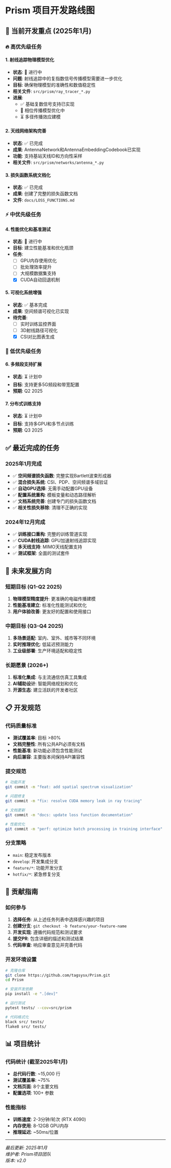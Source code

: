 # Prism 项目开发路线图

## 🎯 当前开发重点 (2025年1月)

### 🔥 高优先级任务

#### 1. 射线追踪物理模型优化
- **状态**: 🔄 进行中
- **问题**: 射线追踪中的复指数信号传播模型需要进一步优化
- **目标**: 确保物理模型的准确性和数值稳定性
- **相关文件**: `src/prism/ray_tracer_*.py`
- **进展**: 
  - ✅ 基础复数信号支持已实现
  - 🔄 相位传播模型优化中
  - ⏳ 多径传播效应建模

#### 2. 天线网络架构完善
- **状态**: ✅ 已完成
- **成果**: AntennaNetwork和AntennaEmbeddingCodebook已实现
- **功能**: 支持基站天线ID和方向性采样
- **相关文件**: `src/prism/networks/antenna_*.py`

#### 3. 损失函数系统文档化
- **状态**: ✅ 已完成
- **成果**: 创建了完整的损失函数文档
- **文件**: `docs/LOSS_FUNCTIONS.md`

### ⚡ 中优先级任务

#### 4. 性能优化和基准测试
- **状态**: 🔄 进行中
- **目标**: 建立性能基准和优化瓶颈
- **任务**:
  - [ ] GPU内存使用优化
  - [ ] 批处理效率提升
  - [ ] 大规模数据集支持
  - [x] CUDA自动回退机制

#### 5. 可视化系统增强
- **状态**: ✅ 基本完成
- **成果**: 空间频谱可视化已实现
- **待完善**:
  - [ ] 实时训练监控界面
  - [ ] 3D射线路径可视化
  - [x] CSI对比图表生成

### 🔧 低优先级任务

#### 6. 多频段支持扩展
- **状态**: ⏳ 计划中
- **目标**: 支持更多5G频段和带宽配置
- **预期**: Q2 2025

#### 7. 分布式训练支持
- **状态**: ⏳ 计划中
- **目标**: 支持多GPU和多节点训练
- **预期**: Q3 2025

## ✅ 最近完成的任务

### 2025年1月完成
- ✅ **空间频谱损失函数**: 完整实现Bartlett波束形成器
- ✅ **混合损失系统**: CSI、PDP、空间频谱多域验证
- ✅ **自动GPU选择**: 无需手动配置GPU设备
- ✅ **配置系统重构**: 模板变量和动态路径解析
- ✅ **文档系统完善**: 创建专门的损失函数文档
- ✅ **相关性损失移除**: 清理不正确的实现

### 2024年12月完成
- ✅ **训练接口重构**: 完整的训练管道实现
- ✅ **CUDA射线追踪**: GPU加速射线追踪实现
- ✅ **多天线支持**: MIMO天线配置支持
- ✅ **测试框架**: 全面的测试套件

## 🚀 未来发展方向

### 短期目标 (Q1-Q2 2025)
1. **物理模型精度提升**: 更准确的电磁传播建模
2. **性能基准建立**: 标准化性能测试和优化
3. **用户体验改善**: 更友好的配置和使用接口

### 中期目标 (Q3-Q4 2025)
1. **多场景适配**: 室内、室外、城市等不同环境
2. **实时推理优化**: 低延迟预测能力
3. **工业级部署**: 生产环境适配和稳定性

### 长期愿景 (2026+)
1. **标准化集成**: 与主流通信仿真工具集成
2. **AI辅助设计**: 智能网络规划和优化
3. **开源生态**: 建立活跃的开发者社区

## 📋 开发规范

### 代码质量标准
- **测试覆盖率**: 目标 >80%
- **文档完整性**: 所有公共API必须有文档
- **性能基准**: 新功能必须包含性能测试
- **向后兼容**: 主要版本间保持API兼容性

### 提交规范
```bash
# 功能开发
git commit -m "feat: add spatial spectrum visualization"

# 问题修复  
git commit -m "fix: resolve CUDA memory leak in ray tracing"

# 文档更新
git commit -m "docs: update loss function documentation"

# 性能优化
git commit -m "perf: optimize batch processing in training interface"
```

### 分支策略
- `main`: 稳定发布版本
- `develop`: 开发集成分支
- `feature/*`: 功能开发分支
- `hotfix/*`: 紧急修复分支

## 🤝 贡献指南

### 如何参与
1. **选择任务**: 从上述任务列表中选择感兴趣的项目
2. **创建分支**: `git checkout -b feature/your-feature-name`
3. **开发实现**: 遵循代码规范和测试要求
4. **提交PR**: 包含详细的描述和测试结果
5. **代码审查**: 响应审查意见并完善代码

### 开发环境设置
```bash
# 克隆仓库
git clone https://github.com/tagsysx/Prism.git
cd Prism

# 安装开发依赖
pip install -e ".[dev]"

# 运行测试
pytest tests/ --cov=src/prism

# 代码格式化
black src/ tests/
flake8 src/ tests/
```

## 📊 项目统计

### 代码统计 (截至2025年1月)
- **总代码行数**: ~15,000 行
- **测试覆盖率**: ~75%
- **文档页面**: 8个主要文档
- **配置选项**: 100+ 参数

### 性能指标
- **训练速度**: 2-3分钟/轮次 (RTX 4090)
- **内存使用**: 8-12GB GPU内存
- **推理延迟**: ~50ms/位置

---

*最后更新: 2025年1月*  
*维护者: Prism项目团队*  
*版本: v2.0*
